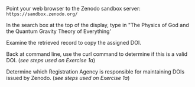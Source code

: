 
Point your web browser to the Zenodo sandbox server: `https://sandbox.zenodo.org/`

In the search box at the top of the display, type in "The Physics of God and the Quantum Gravity Theory of Everything'

Examine the retrieved record to copy the assigned DOI.

Back at command line, use the curl command to determine if this is a valid DOI. (_see steps used on Exercise 1a_)

Determine which Registration Agency is responsible for maintaining DOIs issued by Zenodo. (_see steps used on Exercise 1a_)

